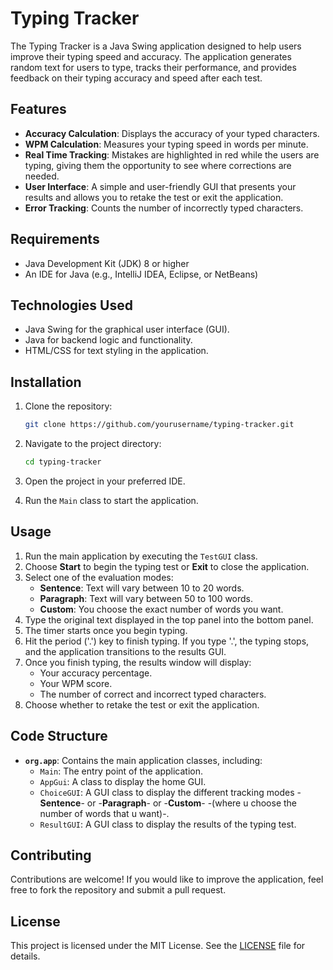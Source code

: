 # Typing Tracker

The Typing Tracker is a Java Swing application designed to help users improve their typing speed and accuracy. The application generates random text for users to type, tracks their performance, and provides feedback on their typing accuracy and speed after each test.

## Features

- **Accuracy Calculation**: Displays the accuracy of your typed characters.
- **WPM Calculation**: Measures your typing speed in words per minute.
- **Real Time Tracking**: Mistakes are highlighted in red while the users are typing, giving them the opportunity to see where corrections are needed.
- **User Interface**: A simple and user-friendly GUI that presents your results and allows you to retake the test or exit the application.
- **Error Tracking**: Counts the number of incorrectly typed characters.

## Requirements

- Java Development Kit (JDK) 8 or higher
- An IDE for Java (e.g., IntelliJ IDEA, Eclipse, or NetBeans)

## Technologies Used

- Java Swing for the graphical user interface (GUI).
- Java for backend logic and functionality.
- HTML/CSS for text styling in the application.

## Installation

1. Clone the repository:
   ```bash
   git clone https://github.com/yourusername/typing-tracker.git
   ```
   
2. Navigate to the project directory:
   ```bash
   cd typing-tracker
   ```

3. Open the project in your preferred IDE.

4. Run the `Main` class to start the application.

## Usage

1. Run the main application by executing the `TestGUI` class.
2. Choose **Start** to begin the typing test or **Exit** to close the application.
3. Select one of the evaluation modes:
   - **Sentence**: Text will vary between 10 to 20 words.
   - **Paragraph**: Text will vary between 50 to 100 words.
   - **Custom**: You choose the exact number of words you want.
4. Type the original text displayed in the top panel into the bottom panel.
5. The timer starts once you begin typing.
6. Hit the period ('.') key to finish typing. If you type '.', the typing stops, and the application transitions to the results GUI.
7. Once you finish typing, the results window will display:
   - Your accuracy percentage.
   - Your WPM score.
   - The number of correct and incorrect typed characters.
8. Choose whether to retake the test or exit the application.

## Code Structure

- **`org.app`**: Contains the main application classes, including:
  - `Main`: The entry point of the application.
  - `AppGui`: A class to display the home GUI.
  - `ChoiceGUI`: A GUI class to display the different tracking modes -**Sentence**- or -**Paragraph**- or -**Custom**- -(where u choose the number of words that u want)-.
  - `ResultGUI`: A GUI class to display the results of the typing test.

## Contributing

Contributions are welcome! If you would like to improve the application, feel free to fork the repository and submit a pull request.

## License

This project is licensed under the MIT License. See the [LICENSE](LICENSE) file for details.
